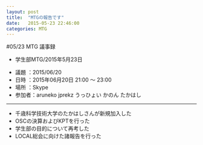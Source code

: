 ```yaml
---
layout: post
title:  "MTGの報告です"
date:   2015-05-23 22:46:00
categories: MTG
---
```


#05/23 MTG 議事録

* 学生部MTG/2015年5月23日

- 議題 ：2015/06/20
- 日時 ：2015年06月20日 21:00 ～ 23:00
- 場所 ：Skype
- 参加者：aruneko jprekz うっひょい かのん たかはし

---

- 千歳科学技術大学のたかはしさんが新規加入した
- OSCの決算およびKPTを行った
- 学生部の目的について再考した
- LOCAL総会に向けた諸報告を行った

